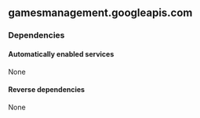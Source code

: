 ## gamesmanagement.googleapis.com

### Dependencies

#### Automatically enabled services

None

#### Reverse dependencies

None
